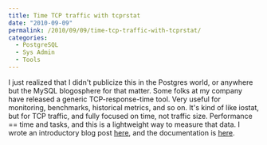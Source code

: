 ```yaml
---
title: Time TCP traffic with tcprstat
date: "2010-09-09"
permalink: /2010/09/09/time-tcp-traffic-with-tcprstat/
categories:
  - PostgreSQL
  - Sys Admin
  - Tools
---
```

I just realized that I didn't publicize this in the Postgres world, or anywhere but the MySQL blogosphere for that matter. Some folks at my company have released a generic TCP-response-time tool. Very useful for monitoring, benchmarks, historical metrics, and so on. It's kind of like iostat, but for TCP traffic, and fully focused on time, not traffic size. Performance == time and tasks, and this is a lightweight way to measure that data. I wrote an introductory blog post [here][1], and the documentation is [here][2].

 [1]: http://www.mysqlperformanceblog.com/2010/08/31/introducing-tcprstat-a-tcp-response-time-tool/
 [2]: http://www.percona.com/docs/wiki/tcprstat:start
